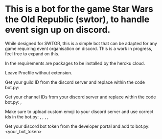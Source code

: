 # This is a bot for the game Star Wars the Old Republic (swtor), to handle event sign up on discord.
While designed for SWTOR, this is a simple bot that can be adapted for any game requiring event organisation on discord.
This is a work in progress, feel free to expand on this.

In the requirements are packages to be installed by the heroku cloud.

Leave Procfile without extension.

Get your guild ID from the discord server and replace within the code bot.py: <discord-server-id>
  
Get your channel IDs from your discord server and replace within the code bot.py: 
<signupchannel-id>, <botchannel-id>
  
Make sure to upload custom emoji to your discord server and use correct ids in the bot.py: 
<emoji-tank-id>, <emoji-heal-id>, <emoji-dd-id>, <emoji-decline-id>, <emoji-decline-name>
  
Get your discord bot token from the developer portal and add to bot.py: <your_bot_token>

